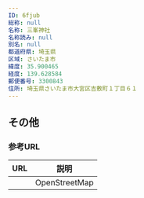 ```yaml
---
ID: 6fjub
総称: null
名称: 三峯神社
名称読み: null
別名: null
都道府県: 埼玉県
区域: さいたま市
緯度: 35.900465
経度: 139.628584
郵便番号: 3300843
住所: 埼玉県さいたま市大宮区吉敷町１丁目６１
---
```


## その他

### 参考URL

| URL | 説明          |
| --- | ------------- |
|     | OpenStreetMap |

